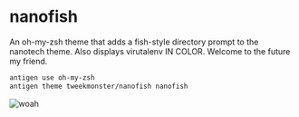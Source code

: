 # nanofish

An oh-my-zsh theme that adds a fish-style directory prompt to the
nanotech theme. Also displays virutalenv IN COLOR. Welcome to the future my
friend.

```sh
antigen use oh-my-zsh
antigen theme tweekmonster/nanofish nanofish
```

![woah](https://cloud.githubusercontent.com/assets/111942/7474025/d8f5e970-f30c-11e4-80d5-a64bd6f9949c.gif)

